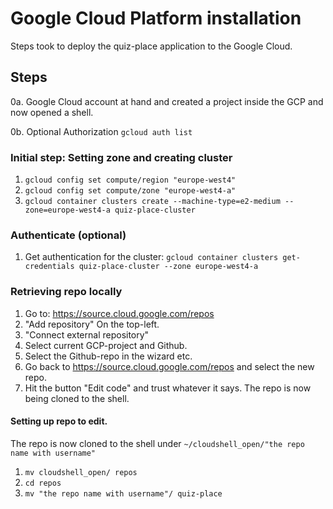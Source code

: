 # Google Cloud Platform installation
Steps took to deploy the quiz-place application to the Google Cloud.

## Steps
0a. Google Cloud account at hand and created a project inside the GCP and now opened a shell.

0b. Optional Authorization `gcloud auth list`

### Initial step: Setting zone and creating cluster
1. `gcloud config set compute/region "europe-west4"`
2. `gcloud config set compute/zone "europe-west4-a"`
3. `gcloud container clusters create --machine-type=e2-medium --zone=europe-west4-a quiz-place-cluster`
### Authenticate (optional)
1. Get authentication for the cluster: `gcloud container clusters get-credentials quiz-place-cluster --zone europe-west4-a`
### Retrieving repo locally
1. Go to: https://source.cloud.google.com/repos
2. "Add repository" On the top-left.
3. "Connect external repository"
4. Select current GCP-project and Github.
5. Select the Github-repo in the wizard etc.
6. Go back to https://source.cloud.google.com/repos and select the new repo.
7. Hit the button "Edit code" and trust whatever it says. The repo is now being cloned to the shell.
#### Setting up repo to edit.
The repo is now cloned to the shell under `~/cloudshell_open/"the repo name with username"`
1. `mv cloudshell_open/ repos`
2. `cd repos`
3. `mv "the repo name with username"/ quiz-place`

